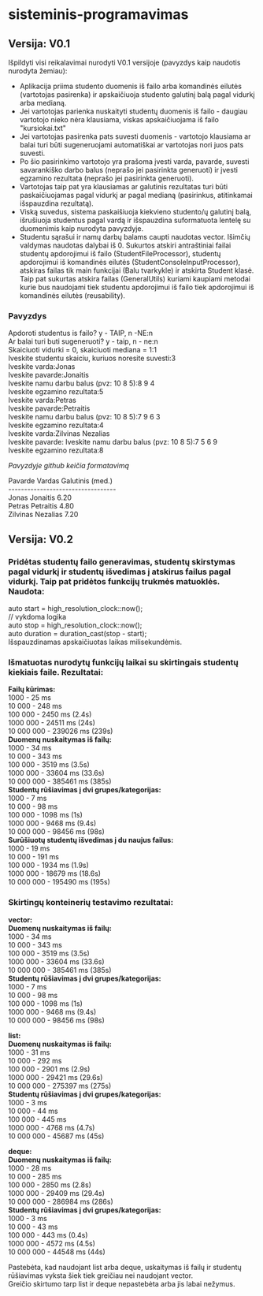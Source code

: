 # sisteminis-programavimas
## Versija: V0.1
Išpildyti visi reikalavimai nurodyti V0.1 versijoje (pavyzdys kaip naudotis nurodyta žemiau):
* Aplikacija priima studento duomenis iš failo arba komandinės eilutės (vartotojas pasirenka) ir apskaičiuoja studento galutinį balą pagal vidurkį arba medianą.
* Jei vartotojas parienka nuskaityti studentų duomenis iš failo - daugiau vartotojo nieko nėra klausiama, viskas apskaičiuojama iš failo "kursiokai.txt"
* Jei vartotojas pasirenka pats suvesti duomenis - vartotojo klausiama ar balai turi būti sugeneruojami automatiškai ar vartotojas nori juos pats suvesti.
* Po šio pasirinkimo vartotojo yra prašoma įvesti varda, pavarde, suvesti savarankiško darbo balus (neprašo jei pasirinkta generuoti) ir įvesti egzamino rezultata (neprašo jei pasirinkta generuoti).
* Vartotojas taip pat yra klausiamas ar galutinis rezultatas turi būti paskaičiuojamas pagal vidurkį ar pagal medianą (pasirinkus, atitinkamai išspauzdina rezultatą).
* Viską suvedus, sistema paskaišiuoja kiekvieno studento/ų galutinį balą, išrušiuoja studentus pagal vardą ir išspauzdina suformatuota lentelę su duomenimis kaip nurodyta pavyzdyje.
* Studentu sąrašui ir namų darbų balams caupti naudotas vector. Išimčių valdymas naudotas dalybai iš 0. Sukurtos atskiri antraštiniai failai studentų apdorojimui iš failo (StudentFileProcessor), studentų apdorojimui iš komandinės eilutės (StudentConsoleInputProcessor), atskiras failas tik main funkcijai (Balu tvarkykle) ir atskirta Student klasė. Taip pat sukurtas atskira failas (GeneralUtils) kuriami kaupiami metodai kurie bus naudojami tiek studentu apdorojimui iš failo tiek apdorojimui iš komandinės eilutės (reusability).

### Pavyzdys
 Apdoroti studentus is failo? y - TAIP, n -NE:n  
 Ar balai turi buti sugeneruoti? y - taip, n - ne:n  
 Skaiciuoti vidurki = 0, skaiciuoti mediana = 1:1  
 Iveskite studentu skaiciu, kuriuos noresite suvesti:3  
 Iveskite varda:Jonas  
 Iveskite pavarde:Jonaitis  
 Iveskite namu darbu balus (pvz: 10 8 5):8 9 4  
 Iveskite egzamino rezultata:5  
 Iveskite varda:Petras    
 Iveskite pavarde:Petraitis  
 Iveskite namu darbu balus (pvz: 10 8 5):7 9 6 3  
 Iveskite egzamino rezultata:4  
 Iveskite varda:Zilvinas Nezalias  
 Iveskite pavarde: Iveskite namu darbu balus (pvz: 10 8 5):7 5 6 9  
 Iveskite egzamino rezultata:8  
 
 *Pavyzdyje github keičia formatavimą*
 
Pavarde   Vardas    Galutinis (med.)  
\----------------------------------  
Jonas     Jonaitis  6.20  
Petras    Petraitis 4.80  
Zilvinas  Nezalias  7.20  

## Versija: V0.2

### Pridėtas studentų failo generavimas, studentų skirstymas pagal vidurkį ir studentų išvedimas į atskirus failus pagal vidurkį. Taip pat pridėtos funkcijų trukmės matuoklės.     Naudota:     
 auto start = high_resolution_clock::now();  
 // vykdoma logika  
 auto stop = high_resolution_clock::now();  
 auto duration = duration_cast<milliseconds>(stop - start);  
 Išspauzdinamas apskaičiuotas laikas milisekundėmis.  
 
### Išmatuotas nurodytų funkcijų laikai su skirtingais studentų kiekiais faile. Rezultatai:  
**Failų kūrimas:**  
1000 - 25 ms  
10 000 - 248 ms  
100 000 - 2450 ms (2.4s)  
1000 000 - 24511 ms (24s)  
10 000 000 - 239026 ms (239s)  
**Duomenų nuskaitymas iš failų:**  
1000 - 34 ms  
10 000 - 343 ms  
100 000 - 3519 ms (3.5s)  
1000 000 - 33604 ms (33.6s)  
10 000 000 - 385461 ms (385s)  
**Studentų rūšiavimas į dvi grupes/kategorijas:**  
1000 - 7 ms  
10 000 - 98 ms  
100 000 - 1098 ms (1s)  
1000 000 - 9468 ms (9.4s)  
10 000 000 - 98456 ms (98s)  
**Surūšiuotų studentų išvedimas į du naujus failus:**  
1000 - 19 ms  
10 000 - 191 ms  
100 000 - 1934 ms (1.9s)  
1000 000 - 18679 ms (18.6s)  
10 000 000 - 195490 ms (195s)  

### Skirtingų konteinerių testavimo rezultatai:  
**vector:**  
**Duomenų nuskaitymas iš failų:**  
1000 - 34 ms  
10 000 - 343 ms  
100 000 - 3519 ms (3.5s)  
1000 000 - 33604 ms (33.6s)  
10 000 000 - 385461 ms (385s)  
**Studentų rūšiavimas į dvi grupes/kategorijas:**  
1000 - 7 ms  
10 000 - 98 ms  
100 000 - 1098 ms (1s)  
1000 000 - 9468 ms (9.4s)  
10 000 000 - 98456 ms (98s)  

**list:**    
**Duomenų nuskaitymas iš failų:**  
1000 - 31 ms  
10 000 - 292 ms  
100 000 - 2901 ms (2.9s)  
1000 000 - 29421 ms (29.6s)  
10 000 000 - 275397 ms (275s)  
**Studentų rūšiavimas į dvi grupes/kategorijas:**    
1000 - 3 ms  
10 000 - 44 ms  
100 000 - 445 ms  
1000 000 - 4768 ms (4.7s)  
10 000 000 - 45687 ms (45s)  

**deque:**  
**Duomenų nuskaitymas iš failų:**    
1000 - 28 ms  
10 000 - 285 ms  
100 000 - 2850 ms (2.8s)  
1000 000 - 29409 ms (29.4s)  
10 000 000 - 286984 ms (286s)  
**Studentų rūšiavimas į dvi grupes/kategorijas:**  
1000 - 3 ms  
10 000 - 43 ms  
100 000 - 443 ms (0.4s)  
1000 000 - 4572 ms (4.5s)  
10 000 000 - 44548 ms (44s)  

Pastebėta, kad naudojant list arba deque, uskaitymas iš failų ir studentų rūšiavimas vyksta šiek tiek greičiau nei naudojant vector.  
Greičio skirtumo tarp list ir deque nepastebėta arba jis labai nežymus.
